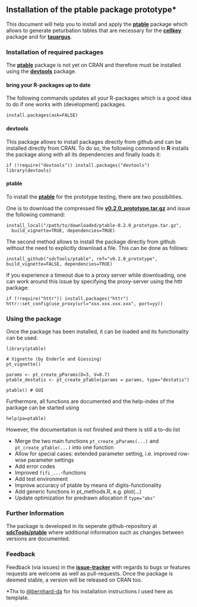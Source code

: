 ## Installation of the ptable package prototype*

This document will help you to install and apply the [**ptable**](https://github.com/sdcTools/ptable) package which allows to generate peturbation tables that are necessary for the [**cellkey**](https://github.com/sdcTools/cellkey) package and for  [**tauargus**](https://github.com/sdcTools/tauargus).

### Installation of required packages
The [**ptable**](https://github.com/sdcTools/ptable) package is not yet on CRAN and therefore must be installed using the  [**devtools**](https://cran.r-project.org/package=devtools) package.

#### bring your R-packages up to date
The following commands updates all your R-packages which is a good idea to do if one works with (development) packages.  
  
```
install.packages(ask=FALSE)
```

#### devtools
This package allows to install packages directly from github and can be installed directly from CRAN. To do so, the following command in **R** installs the package along with all its dependencies and finally loads it:

```
if (!require("devtools")) install.packages("devtools")
library(devtools)
```

#### ptable
To install the [**ptable**](https://github.com/sdcTools/ptable) for the prototype testing, there are two possibilities.


One is to download the compressed file [**v0.2.0_prototype.tar.gz**](https://github.com/sdcTools/ptable/archive/v0.2.0_prototype.tar.gz) and issue the following command:

```
install_local("/path/to/downloaded/ptable-0.2.0_prototype.tar.gz",
  build_vignette=TRUE, dependencies=TRUE)
```

The second method allows to install the package directly from github without the need to explicitly download a file. This can be done as follows:

```
install_github("sdcTools/ptable", ref="v0.2.0_prototype", build_vignette=FALSE, dependencies=TRUE)
```

If you experience a timeout due to a proxy server while downloading, one can work around this issue by specifying the proxy-server using the httr package:

```
if (!require("httr")) install.packages("httr")
httr::set_config(use_proxy(url="xxx.xxx.xxx.xxx", port=yy))
```


### Using the package
Once the package has been installed, it can be loaded and its functionality can be used. 

```
library(ptable)

# Vignette (by Enderle and Giessing)
pt_vignette()

params <- pt_create_pParams(D=3, V=0.7)
ptable_destatis <- pt_create_pTable(params = params, type="destatis")

ptable() # GUI
```

Furthermore, all functions are documented and the help-index of the package can be started using

```
help(pa=ptable)
```
However, the documentation is not finished and there is still a to-do list
-   Merge the two main functions `pt_create_pParams(...)` and `pt_create_pTable(...)` into one function
-   Allow for special cases: extended parameter setting, i.e. improved row-wise parameter settings
-   Add error codes
-   Improved `fifi_...`-functions
-   Add test environment
-   Improve accuracy of ptable by means of digits-functionality
-   Add generic functions in pt\_methods.R, e.g. plot(...)
-   Update optimization for predrawn allocation if `type="abs"`

### Further Information
The package is developed in its seperate github-repository at [**sdcTools/ptable**](https://github.com/sdcTools/ptable) where additional information such as changes between versions are documented.

### Feedback
Feedback (via issues) in the [**issue-tracker**](https://github.com/sdcTools/ptable/issues) with regards to bugs or features requests are welcome as well as pull-requests. Once the package is deemed stable, a version will be released on CRAN too.


*Thx to [@bernhard-da]( https://github.com/bernhard-da ) for his installation instructions I used here as template.
